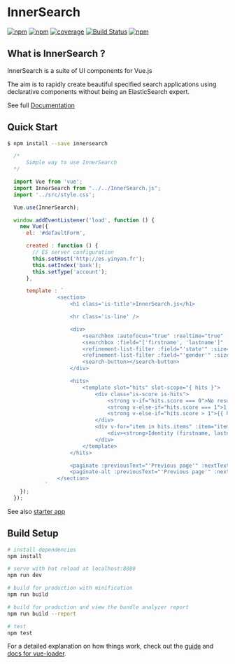 # InnerSearch
[![npm](https://img.shields.io/npm/v/innersearch.svg)](https://www.npmjs.com/package/innersearch)
[![npm](https://img.shields.io/npm/dm/innersearch.svg)](https://www.npmjs.com/package/innersearch)
[![coverage](https://img.shields.io/badge/coverage-90%25-green.svg)]()
[![Build Status](https://travis-ci.org/yinyanfr/InnerSearch.js.svg?branch=master)](https://travis-ci.org/yinyanfr/InnerSearch)
[![npm](https://img.shields.io/npm/l/innersearch.svg)]()

## What is InnerSearch ?
InnerSearch is a suite of UI components for Vue.js 

The aim is to rapidly create beautiful specified search applications using declarative components without being an ElasticSearch expert.

See full [Documentation](https://yinyanfr.gitbooks.io/innersearch-doc/content/)

## Quick Start
```bash
$ npm install --save innersearch
```
```js
  /*
      Simple way to use InnerSearch
  */

  import Vue from 'vue';
  import InnerSearch from "../../InnerSearch.js";
  import '../src/style.css';

  Vue.use(InnerSearch);

  window.addEventListener('load', function () {
    new Vue({
      el: '#defaultForm',

      created : function () {
        // ES server configuration
        this.setHost('http://es.yinyan.fr');
        this.setIndex('bank');
        this.setType('account');
      },

      template : `
                <section>
                    <h1 class='is-title'>InnerSearch.js</h1>

                    <hr class='is-line' />

                    <div>
                        <searchbox :autofocus="true" :realtime="true" :timeout="2000" :field="['firstname']" :placeholder="'Search by firstname'"></searchbox>
                        <searchbox :field="['firstname', 'lastname']" :pattern="'{v}.*'" :operator="'AND'" :placeholder="'Search by firstname and lastname (prefix)'" :suggestionbox="true"></searchbox>
                        <refinement-list-filter :field="'state'" :size="100" :title="'State : '" :dynamic="false" orderKey="_count" orderDirection="asc" operator="OR"></refinement-list-filter>
                        <refinement-list-filter :field="'gender'" :size="100" :title="'Gender : '" :displayCount="true"></refinement-list-filter>
                        <search-button></search-button>
                    </div>

                    <hits>
                        <template slot="hits" slot-scope="{ hits }">
                            <div class="is-score is-hits">
                                <strong v-if="hits.score === 0">No result found</strong>
                                <strong v-else-if="hits.score === 1">1 result found</strong>
                                <strong v-else-if="hits.score > 1">{{ hits.score }} results found</strong>
                            </div>
                            <div v-for="item in hits.items" :item="item">
                                <div><strong>Identity (firstname, lastname) :</strong> {{ item._source.firstname }} {{ item._source.lastname }} ({{ item._source.state }}, {{ item._source.gender }})</div>
                            </div>
                        </template>
                    </hits>

                    <paginate :previousText="'Previous page'" :nextText="'Next page'" :size="10"></paginate>
                    <paginate-alt :previousText="'Previous page'" :nextText="'Next page'" :size="10"></paginate-alt>
                </section>
            `
    });
  });


```

See also [starter app](https://github.com/TrimA74/innerSearch-starter-app)
## Build Setup

``` bash
# install dependencies
npm install

# serve with hot reload at localhost:8080
npm run dev

# build for production with minification
npm run build

# build for production and view the bundle analyzer report
npm run build --report

# test
npm test
```

For a detailed explanation on how things work, check out the [guide](http://vuejs-templates.github.io/webpack/) and [docs for vue-loader](http://vuejs.github.io/vue-loader).
